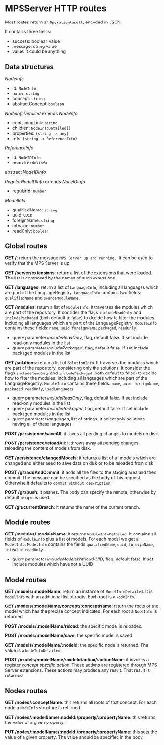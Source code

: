 # MPSServer HTTP routes

Most routes return an `OperationResult`, encoded in JSON.

It contains three fields:

* success: boolean value
* message: string value
* value: it could be anything

## Data structures

*NodeInfo*

* id: `NodeInfo`
* name: `string`
* concept: `string`
* abstractConcept: `boolean`

*NodeInfoDetailed* extends *NodeInfo*

* containingLink: `string`
* children: `NodeInfoDetailed[]`
* properties: `{string -> any}`
* refs: `{string -> ReferenceInfo}`

*ReferenceInfo*

* id: `NodeIDInfo`
* model: `ModelInfo`

abstract *NodeIDInfo*

*RegularNodeIDInfo* extends *NodeIDInfo*

* regularId: `number`

*ModelInfo*

* qualifiedName: `string`
* uuid: `UUID`
* foreignName: `string`
* intValue: `number`
* readOnly: `boolean`

## Global routes

**GET /**: return the message `MPS Server up and running.`. It can be used to verify that the MPS Server is up.

**GET /server/extensions**: return a list of the extensions that were loaded. The list is composed by the names of such extensions. 

**GET /languages**: return a list of `LanguageInfo`, including all languages which are part of the LanguageRegistry. `LanguageInfo` contains two fields: `qualifiedName` and `sourceModuleName`.

**GET /modules**: return a list of `ModuleInfo`. It traverses the modules which are part of the repository. It consider the flags `includeReadOnly` and `includePackaged` (both default to false) to decide how to filter the modules.
 including all languages which are part of the LanguageRegistry. `ModuleInfo` contains these fields: `name`, `uuid`, `foreignName`, `packaged`, `readOnly`.

* query parameter _includeReadOnly_, flag, default false. If set include read-only modules in the list
* query parameter _includePackaged_, flag, default false. If set include packaged modules in the list

**GET /solutions**: return a list of `SolutionInfo`. It traverses the modules which are part of the repository, considering only the solutions. It consider the flags `includeReadOnly` and `includePackaged` (both default to false) to decide how to filter the modules.
 including all languages which are part of the LanguageRegistry. `ModuleInfo` contains these fields: `name`, `uuid`, `foreignName`, `packaged`, `readOnly`, `usedLanguages`.

* query parameter _includeReadOnly_, flag, default false. If set include read-only modules in the list
* query parameter _includePackaged_, flag, default false. If set include packaged modules in the list
* query parameter _languages_, list of strings. It select only solutions having all of these languages

**POST /persistence/saveAll**: it saves all pending changes to models on disk.

**POST /persistence/reloadAll**: it throws away all pending changes, reloading the content of models from disk.

**GET /persistence/changedModels**: it returns a list of all models which are changed and either need to save data on disk or to be reloaded from disk.

**POST /git/addAndCommit**: it adds all the files to the staging area and then commit. The message can be specified as the body of this request. Otherwise it defaults to `commit without description`.

**POST /git/push**: it pushes. The body can specify the remote, otherwise by default `origin` is used.

**GET /git/currentBranch**: it returns the name of the current branch.

## Module routes

**GET /modules/:moduleName**: it returns `ModuleInfoDetailed`. It contains all fields of `ModuleInfo` plus a list of models. For each model we get a `ModelInfo`. `ModelInfo` contains the fields `qualifiedName`, `uuid`, `foreignName`, `intValue`, `readOnly`.

* query parameter _includeModelsWithoutUUID_, flag, default false. If set include modules which have not a UUID

## Model routes

**GET /models/:modelName**: return an instance of `ModelInfoDetailed`. It is `ModelInfo` with an additional list of roots. Each root is a `NodeInfo`. 

**GET /models/:modelName/concept/:conceptName**: return the roots of the model which has the precise concept indicated. For each root a `NodeInfo` is returned.

**POST /models/:modelName/reload**: the specific model is reloaded.

**POST /models/:modelName/save**: the specific model is saved.

**GET /models/:modelName/:nodeId**: the specific node is returned. The value is a `NodeInfoDetailed`.

**POST /models/:modelName/:nodeId/action/:actionName**: it invokes a register _concept specific action_. These actions are registered through MPS Server extensions. These actions may produce any result. That result is returned.

## Nodes routes

**GET /nodes/:conceptName**: this returns all roots of that concept. For each node a `NodeInfo` structure is returned.

**GET /nodes/:modelName/:nodeId:/property/:propertyName**: this returns the value of a given property.

**PUT /nodes/:modelName/:nodeId:/property/:propertyName**: this sets the value of a given property. The value should be specified in the body.

